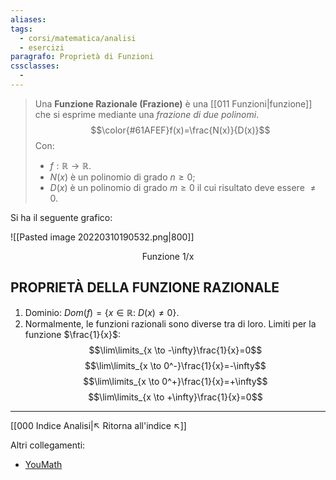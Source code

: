 ```yaml
---
aliases:
tags:
  - corsi/matematica/analisi
  - esercizi
paragrafo: Proprietà di Funzioni
cssclasses:
  -
---
```

>Una **Funzione Razionale (Frazione)** è una [[011 Funzioni|funzione]] che si esprime mediante una *frazione di due polinomi*.
>$$\color{#61AFEF}f(x)=\frac{N(x)}{D(x)}$$
>Con: 
>- $f:\mathbb{R}\to\mathbb{R}$.
>- $N(x)$ è un polinomio di grado $n\geq 0$;
>- $D(x)$ è un polinomio di grado $m\geq 0$ il cui risultato deve essere $\neq 0$.

Si ha il seguente grafico:

![[Pasted image 20220310190532.png|800]]

<center>Funzione 1/x</center>


## PROPRIETÀ DELLA FUNZIONE RAZIONALE
1. Dominio: $Dom(f)=\{x\in\mathbb{R}:\ D(x)\neq 0\}$.
2. Normalmente, le funzioni razionali sono diverse tra di loro.
   Limiti per la funzione $\frac{1}{x}$:
$$\lim\limits_{x \to -\infty}\frac{1}{x}=0$$
$$\lim\limits_{x \to 0^-}\frac{1}{x}=-\infty$$
$$\lim\limits_{x \to 0^+}\frac{1}{x}=+\infty$$
$$\lim\limits_{x \to +\infty}\frac{1}{x}=0$$

___
[[000 Indice Analisi|↖ Ritorna all'indice ↖]]

Altri collegamenti: 
- [YouMath](https://www.youmath.it/lezioni/analisi-matematica/le-funzioni-elementari-e-le-loro-proprieta/3473-funzioni-razionali.html)